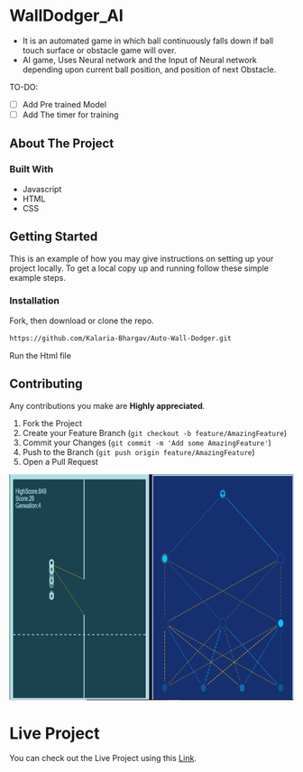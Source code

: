 # WallDodger_AI

* It is an automated game in which ball continuously falls down if ball touch surface or obstacle game will over.
* AI game, Uses Neural network and the Input of Neural network depending upon current ball position, and position of next Obstacle.

TO-DO:

- [ ] Add Pre trained Model
- [ ] Add The timer for training

## About The Project

### Built With


* Javascript
* HTML
* CSS

## Getting Started

This is an example of how you may give instructions on setting up your project locally.
To get a local copy up and running follow these simple example steps.

### Installation

Fork, then download or clone the repo.
```bash
https://github.com/Kalaria-Bhargav/Auto-Wall-Dodger.git
```
Run the Html file

## Contributing

Any contributions you make are **Highly appreciated**.

1. Fork the Project
2. Create your Feature Branch (`git checkout -b feature/AmazingFeature`)
3. Commit your Changes (`git commit -m 'Add some AmazingFeature'`)
4. Push to the Branch (`git push origin feature/AmazingFeature`)
5. Open a Pull Request

 <!-- PROJECT LOGO -->
<p align="center">

 <a href="https://github.com/othneildrew/Best-README-Template">
    <kbd><img src="readme.PNG" alt="Logo" width="600" height="400" /></kbd>

  </a>
 </p>
 
# Live Project

You can check out the Live Project using this [Link](https://kalaria-bhargav.github.io/Auto-Wall-Dodger/).

